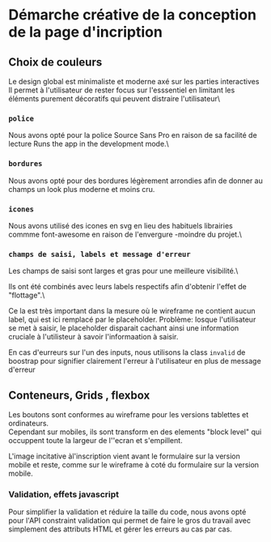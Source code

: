 # Démarche créative de la conception de la page d'incription

## Choix de couleurs

Le design global est minimaliste et moderne axé sur les parties interactives\
Il permet à l'utilisateur de rester focus sur l'esssentiel en limitant les éléments purement décoratifs qui peuvent distraire l'utilisateur\

### `police`
Nous avons opté pour la police Source Sans Pro en raison de sa facilité de lecture
Runs the app in the development mode.\

### `bordures`

Nous avons opté pour des bordures légèrement arrondies afin de donner au champs un look plus moderne et moins cru.

### `icones`

Nous avons utilisé des icones en svg en lieu des habituels librairies commme font-awesome en raison de l'envergure -moindre du projet.\

### `champs de saisi, labels et message d'erreur`

Les champs de saisi sont larges et gras pour une meilleure visibilité.\

Ils ont été combinés avec leurs labels respectifs afin d'obtenir l'effet de "flottage".\

Ce la est très important dans la mesure où le wireframe ne contient aucun label, qui est ici remplacé par le placeholder. Problème: losque l'utilisateur se met à saisir, le placeholder disparait cachant ainsi une information cruciale à l'utilisteur à savoir l'informaation à saisir.

En cas d'eurreurs sur l'un des inputs, nous utilisons la class `invalid` de boostrap pour signifier clairement l'erreur à l'utilisateur en plus de message d'erreur

## Conteneurs, Grids , flexbox

Les boutons sont conformes au wireframe pour les versions tablettes et ordinateurs.\
Cependant sur mobiles, ils sont transform en des elements "block level" qui occuppent toute la largeur de l''ecran et s'empillent.

L'image incitative àl'inscription vient avant le formulaire sur la version mobile et reste, comme sur le wireframe à coté du  formulaire sur la version mobile.

### Validation, effets javascript

Pour simplifier la validation et réduire la taille du code, nous avons opté pour l'API constraint validation qui permet de faire le gros du travail avec simplement des attributs HTML et gérer les erreurs au cas par cas.
